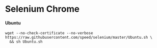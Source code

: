 # Selenium Chrome


#### Ubuntu

```
wget --no-check-certificate --no-verbose https://raw.githubusercontent.com/speed/selenium/master/Ubuntu.sh \
  && sh Ubuntu.sh
```
